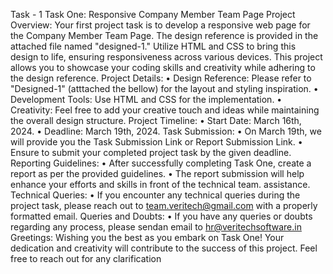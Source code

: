 Task - 1
Task One: Responsive Company Member Team Page
Project Overview:
Your first project task is to develop a responsive web page for the Company Member Team Page. The design reference is provided in the attached file named "designed-1." Utilize HTML and CSS to bring this design to life, ensuring responsiveness across various devices. This project allows you to showcase your coding skills and creativity while adhering to the design reference.
Project Details:
•
Design Reference: Please refer to "Designed-1" (atttached the bellow) for the layout and styling inspiration.
•
Development Tools: Use HTML and CSS for the implementation.
•
Creativity: Feel free to add your creative touch and ideas while maintaining the overall design structure.
Project Timeline:
•
Start Date: March 16th, 2024.
•
Deadline: March 19th, 2024.
Task Submission:
•
On March 19th, we will provide you the Task Submission Link or Report Submission Link.
•
Ensure to submit your completed project task by the given deadline.
Reporting Guidelines:
•
After successfully completing Task One, create a report as per the provided guidelines.
•
The report submission will help enhance your efforts and skills in front of the technical team.
assistance.
Technical Queries:
•
If you encounter any technical queries during the project task, please reach out to team.veritech@gmail.com with a properly formatted email.
Queries and Doubts:
•
If you have any queries or doubts regarding any process, please sendan email to hr@veritechsoftware.in
Greetings:
Wishing you the best as you embark on Task One! Your dedication and creativity will contribute to the success of this project. Feel free to reach out for any clarification
